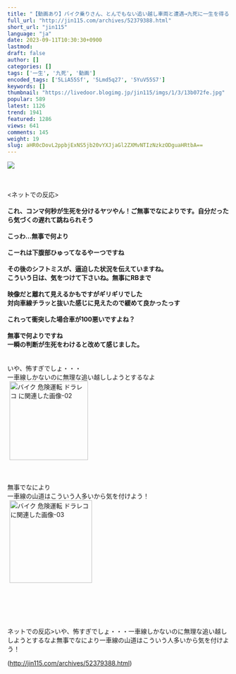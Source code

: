 ```yaml
---
title: "【動画あり】バイク乗りさん、とんでもない追い越し車両と遭遇→九死に一生を得る・・・ : オレ的ゲーム速報＠刃"
full_url: "http://jin115.com/archives/52379388.html"
short_url: "jin115"
language: "ja"
date: 2023-09-11T10:30:30+0900
lastmod: 
draft: false
author: []
categories: []
tags: ['一生', '九死', '動画']
encoded_tags: ['5LiA55Sf', '5Lmd5q27', '5YuV55S7']
keywords: []
thumbnail: "https://livedoor.blogimg.jp/jin115/imgs/1/3/13b072fe.jpg"
popular: 589
latest: 1126
trend: 1941
featured: 1286
views: 641
comments: 145
weight: 19
slug: aHR0cDovL2ppbjExNS5jb20vYXJjaGl2ZXMvNTIzNzkzODguaHRtbA==
---
```


![](https://livedoor.blogimg.jp/jin115/imgs/1/3/13b072fe.jpg)

<div><a name='more'></a> <br> <br> <ネットでの反応><br> <br> <b>これ、コンマ何秒が生死を分けるヤツやん！ご無事でなによりです。自分だったら気づくの遅れて跳ねられそう</b><br> <br> <b>こっわ…無事で何より</b><br> <br> <b>こーれは下腹部ひゅってなるやーつですね</b><br> <br> <b>その後のシフトミスが、逼迫した状況を伝えていますね。<br> こういう日は、気をつけて下さいね。無事にRBまで</b><br> <br> <b>映像だと離れて見えるかもですがギリギリでした<br> 対向車線チラッと抜いた感じに見えたので緩めて良かったっす</b><br> <br> <b>これって衝突した場合車が100悪いですよね？</b><br> <br> <b>無事で何よりですね<br> 一瞬の判断が生死をわけると改めて感じました。</b><br> <br> <br> いや、怖すぎでしょ・・・<br> 一車線しかないのに無理な追い越ししようとするなよ<br> <img src='https://livedoor.blogimg.jp/jin115/imgs/e/1/e1278b49.gif' width='178' border='0' hspace='5' class='pict' alt='バイク 危険運転 ドラレコ に関連した画像-02'><br> <br> <br> <br> 無事でなにより<br> 一車線の山道はこういう人多いから気を付けよう！<br> <img src='https://livedoor.blogimg.jp/jin115/imgs/4/2/4217c90d.gif' width='187' border='0' hspace='5' class='pict' alt='バイク 危険運転 ドラレコ に関連した画像-03'><br> <br> <br> <br> <br> <br> <p>ネットでの反応>いや、怖すぎでしょ・・・一車線しかないのに無理な追い越ししようとするなよ無事でなにより一車線の山道はこういう人多いから気を付けよう！</p></div>

(http://jin115.com/archives/52379388.html)
